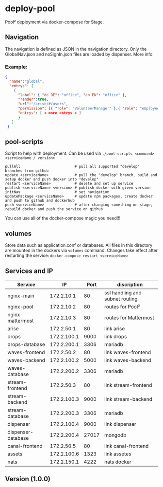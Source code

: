 # deploy-pool
Pool² deployment via docker-compose for Stage.

## Navigation

The navigation is defined as JSON in the navigation directory. Only the GlobalNav.json and noSignIn.json files are loaded by dispenser. More info <dispenser link >
### Example:
```json
{
  "name":"global",
  "entrys": [
    {
      "label": { "de_DE": "office", "en_EN": "office" },
      "render":true,
      "url":"/arise/#/users",
      "permission": [{ "role": "VolunteerManager" },{ "role": "employee" },{ "role": "admin" }],
      "entrys": [ < more entrys > ]
      }
   ]
 }
```

## pool-scripts

Script to help with deployment. Can be used via `./pool-scripts <command> <serviceName / version>`

```
pullAll                         # pull all supported "develop" branches from github
update <serviceName>            # pull the "develop" branch, build and setup docker and push docker into "develop"
restart <serviceName>           # delete and set up service
publish <serviceName> <version> # publish docker with given version
initNav                         # set navigation 
updatePackage <serviceName>     # update npm packages, create docker and push to github and dockerhub
push <serviceName>              # after changing something on stage, rebuild docker and push the service on github
```

You can use all of the docker-compose magic you need!!!

## volumes
Store data such as application.conf or databases. All files in this directory are mounted in the dockers via `volumes` command. Changes take effect after restarting the service: `docker-compose restart <serviceName>`

## Services and IP

|Service|IP| Port|discription|
|---|---|---|---|
|nginx-main|172.2.10.1|80|ssl handling and subnet routing|
|nginx-pool|172.2.10.2|80|routes for Pool²|
|nginx-mattermost|172.2.10.3|80|routes for Mattermost|
|arise|172.2.50.1| 80| link arise|
|drops|172.2.100.1| 9000| link drops|
|drops-database|172.2.200.1|3306| mariadb |
|waves-frontend|172.2.50.2|80| link waves-frontend|
|waves-backend|172.2.100.2|5000| link waves-backend|
|waves-database|172.2.200.2|3306| mariadb |
|stream-frontend|172.2.50.3|80| link stream-frontend|
|stream-backend|172.2.100.3|9000| link stream-backend|
|stream-database|172.2.200.3|3306| mariadb |
|dispenser|172.2.100.4|9000| link dispenser|
|dispenser-database|172.2.200.4|27017| mongodb|
|canal-frontend|172.2.50.5|80| link canal-frontend |
|assets|172.2.100.6|1323|link assetes|
|nats|172.2.150.1|4222| nats docker|



## Version (1.0.0)
